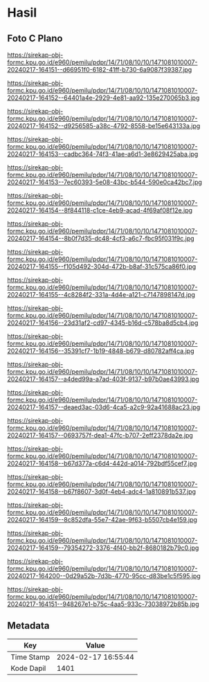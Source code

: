 # Hasil

## Foto C Plano

https://sirekap-obj-formc.kpu.go.id/e960/pemilu/pdpr/14/71/08/10/10/1471081010007-20240217-164151--d66951f0-6182-41ff-b730-6a9087f39387.jpg

https://sirekap-obj-formc.kpu.go.id/e960/pemilu/pdpr/14/71/08/10/10/1471081010007-20240217-164152--64401a4e-2929-4e81-aa92-135e270065b3.jpg

https://sirekap-obj-formc.kpu.go.id/e960/pemilu/pdpr/14/71/08/10/10/1471081010007-20240217-164152--d9256585-a38c-4792-8558-be15e643133a.jpg

https://sirekap-obj-formc.kpu.go.id/e960/pemilu/pdpr/14/71/08/10/10/1471081010007-20240217-164153--cadbc364-74f3-41ae-a6d1-3e8629425aba.jpg

https://sirekap-obj-formc.kpu.go.id/e960/pemilu/pdpr/14/71/08/10/10/1471081010007-20240217-164153--7ec60393-5e08-43bc-b544-590e0ca42bc7.jpg

https://sirekap-obj-formc.kpu.go.id/e960/pemilu/pdpr/14/71/08/10/10/1471081010007-20240217-164154--8f844118-c1ce-4eb9-acad-4f69af08f12e.jpg

https://sirekap-obj-formc.kpu.go.id/e960/pemilu/pdpr/14/71/08/10/10/1471081010007-20240217-164154--8b0f7d35-dc48-4cf3-a6c7-fbc95f031f9c.jpg

https://sirekap-obj-formc.kpu.go.id/e960/pemilu/pdpr/14/71/08/10/10/1471081010007-20240217-164155--f105d492-304d-472b-b8af-31c575ca86f0.jpg

https://sirekap-obj-formc.kpu.go.id/e960/pemilu/pdpr/14/71/08/10/10/1471081010007-20240217-164155--4c8284f2-331a-4d4e-a121-c7147898147d.jpg

https://sirekap-obj-formc.kpu.go.id/e960/pemilu/pdpr/14/71/08/10/10/1471081010007-20240217-164156--23d31af2-cd97-4345-b16d-c578ba8d5cb4.jpg

https://sirekap-obj-formc.kpu.go.id/e960/pemilu/pdpr/14/71/08/10/10/1471081010007-20240217-164156--35391cf7-1b19-4848-b679-d80782aff4ca.jpg

https://sirekap-obj-formc.kpu.go.id/e960/pemilu/pdpr/14/71/08/10/10/1471081010007-20240217-164157--a4ded99a-a7ad-403f-9137-b97b0ae43993.jpg

https://sirekap-obj-formc.kpu.go.id/e960/pemilu/pdpr/14/71/08/10/10/1471081010007-20240217-164157--deaed3ac-03d6-4ca5-a2c9-92a41688ac23.jpg

https://sirekap-obj-formc.kpu.go.id/e960/pemilu/pdpr/14/71/08/10/10/1471081010007-20240217-164157--0693757f-dea1-47fc-b707-2eff2378da2e.jpg

https://sirekap-obj-formc.kpu.go.id/e960/pemilu/pdpr/14/71/08/10/10/1471081010007-20240217-164158--b67d377a-c6d4-442d-a014-792bdf55cef7.jpg

https://sirekap-obj-formc.kpu.go.id/e960/pemilu/pdpr/14/71/08/10/10/1471081010007-20240217-164158--b67f8607-3d0f-4eb4-adc4-1a810891b537.jpg

https://sirekap-obj-formc.kpu.go.id/e960/pemilu/pdpr/14/71/08/10/10/1471081010007-20240217-164159--8c852dfa-55e7-42ae-9f63-b5507cb4e159.jpg

https://sirekap-obj-formc.kpu.go.id/e960/pemilu/pdpr/14/71/08/10/10/1471081010007-20240217-164159--79354272-3376-4f40-bb2f-8680182b79c0.jpg

https://sirekap-obj-formc.kpu.go.id/e960/pemilu/pdpr/14/71/08/10/10/1471081010007-20240217-164200--0d29a52b-7d3b-4770-95cc-d83be1c5f595.jpg

https://sirekap-obj-formc.kpu.go.id/e960/pemilu/pdpr/14/71/08/10/10/1471081010007-20240217-164151--948267e1-b75c-4aa5-933c-73038972b85b.jpg


## Metadata

| Key        | Value               |
| ---------- | ------------------- |
| Time Stamp | 2024-02-17 16:55:44 |
| Kode Dapil | 1401                |



